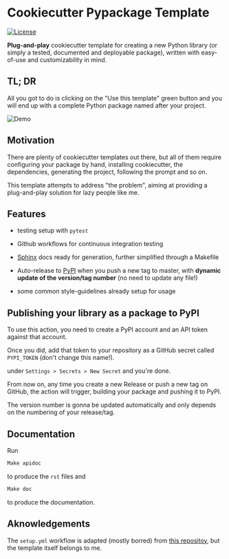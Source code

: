 # Cookiecutter Pypackage Template

[![License](https://img.shields.io/github/license/mspronesti/pypackage-template)](https://opensource.org/licenses/Apache-2.0)

**Plug-and-play** cookiecutter template for creating a new Python library (or simply a tested, documented
and deployable package), written with easy-of-use and customizability in mind.

## TL; DR

All you got to do is clicking on the "Use this template" green button and you will end up with a complete Python package named after your project.

![Demo](https://user-images.githubusercontent.com/44113430/160943074-0626a2ce-18ee-43c6-bb27-a6996f5eae68.gif)

## Motivation

There are plenty of cookiecutter templates out there, but all of them require configuring your package by hand,
installing cookiecutter, the dependencies, generating the project, following the prompt and so on. 

This template attempts to address "the problem", aiming at providing a plug-and-play solution for lazy people like me.

## Features
* testing setup with `pytest`
* Github workflows for continuous integration testing
* [Sphinx](https://www.sphinx-doc.org/en/master/) docs ready for generation, further simplified through a Makefile
* Auto-release to [PyPI](https://pypi.org/) when you push a new tag to master, with **dynamic update of the version/tag number** (no need to update any file!)

* some common style-guidelines already setup for usage


## Publishing your library as a package to PyPI

To use this action, you need to create a PyPI account and an API token against that account.

Once you did, add that token to your repository as a GitHub secret called `PYPI_TOKEN` (don't change this name!). 

under `Settings > Secrets > New Secret` and you're done. 

From now on, any time you create a new Release or push a new tag on GitHub, the action will trigger, building your package and pushing it to PyPI.

The version number is gonna be updated automatically and only depends on the numbering of your release/tag.

## Documentation

Run 
```bash
Make apidoc
```
to produce the `rst` files and
```bash
Make doc
```
to produce the documentation.

## Aknowledgements
The `setup.yml` workflow is adapted (mostly borred) from [this repositoy](https://github.com/simonw/python-lib-template-repository), but the template itself belongs to me.
